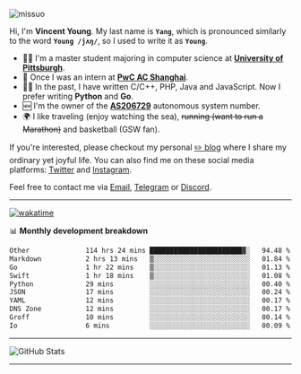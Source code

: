 <p align="left"> <img src="https://komarev.com/ghpvc/?username=missuo&label=Profile%20views&color=0e75b6&style=flat" alt="missuo" /> </p>


Hi, I'm **Vincent Young**. My last name is **`Yang`**, which is pronounced similarly to the word **`Young /jʌŋ/`**, so I used to write it as **`Young`**. 

-  👨‍🎓 I'm a master student majoring in computer science at [**University of Pittsburgh**](https://www.pitt.edu).
-  💼 Once I was an intern at **[PwC AC Shanghai](https://www.linkedin.com/company/pwc-ac-shanghai/)**.
-  👨‍💻 In the past, I have written C/C++, PHP, Java and JavaScript. Now I prefer writing **Python** and **Go**.
-  🆕 I'm the owner of the **[AS206729](https://bgp.tools/AS206729)** autonomous system number.
-  🌍 I like traveling (enjoy watching the sea), ~~running (want to run a Marathon)~~ and basketball (GSW fan).

If you're interested, please checkout my personal [✏️ blog](https://missuo.me/) where I share my ordinary yet joyful life. You can also find me on these social media platforms: [Twitter](https://twitter.com/m1ssuo) and [Instagram](https://www.instagram.com/m1ssuo).

Feel free to contact me via <a href="mailto:i@yyt.moe">Email</a>, [Telegram](https://t.me/missuo) or [Discord](https://discordapp.com/users/missuo#7448).

-------

[![wakatime](https://wakatime.com/badge/user/c13cd961-40ca-417a-afb6-1f9ea8ac295c.svg)](https://wakatime.com/@missuo)

📊 **Monthly development breakdown**
<!--START_SECTION:waka-->

```txt
Other              114 hrs 24 mins ███████████████████████▓░   94.48 %
Markdown           2 hrs 13 mins   ▒░░░░░░░░░░░░░░░░░░░░░░░░   01.84 %
Go                 1 hr 22 mins    ▒░░░░░░░░░░░░░░░░░░░░░░░░   01.13 %
Swift              1 hr 18 mins    ▒░░░░░░░░░░░░░░░░░░░░░░░░   01.08 %
Python             29 mins         ░░░░░░░░░░░░░░░░░░░░░░░░░   00.40 %
JSON               17 mins         ░░░░░░░░░░░░░░░░░░░░░░░░░   00.24 %
YAML               12 mins         ░░░░░░░░░░░░░░░░░░░░░░░░░   00.17 %
DNS Zone           12 mins         ░░░░░░░░░░░░░░░░░░░░░░░░░   00.17 %
Groff              10 mins         ░░░░░░░░░░░░░░░░░░░░░░░░░   00.14 %
Io                 6 mins          ░░░░░░░░░░░░░░░░░░░░░░░░░   00.09 %
```

<!--END_SECTION:waka-->

-------

![GitHub Stats](https://github-readme-stats-opal-alpha-76.vercel.app/api?username=missuo&show_icons=true&theme=transparent)

-------

